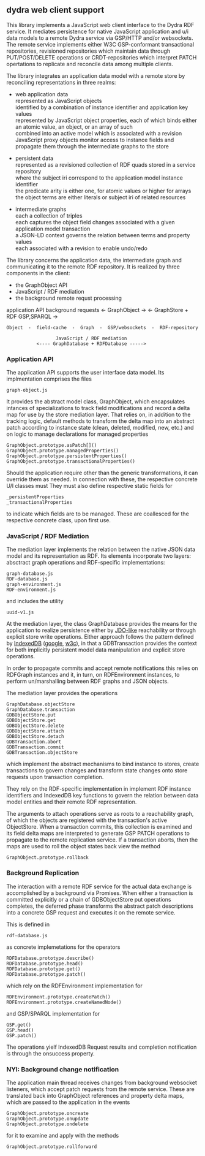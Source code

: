 ## dydra web client support

This library implements a JavaScript web client interface to the Dydra 
RDF service.
It mediates persistence for native JavaScript application and u/i data models
to a remote Dydra service via GSP/HTTP and/or websockets.
The remote service implements either W3C GSP-conformant transactional repositories,
revisioned repositories which maintain data through PUT/POST/DELETE operations
or CRDT-repositories which interpret PATCH opertations to replicate and
reconcile data among multiple clients.

The library integrates an application data model with a remote store
by reconciling representations in three realms:

- web application data  
  represented as JavaScript objects   
  identified by a combination of instance identifier and application key values  
  represented by JavaScript object properties, each of which binds either an atomic
    value, an object, or an array of such  
  combined into an active model which is associated with a revision  
  JavaScript proxy objects monitor access to instance fields and propagate
    them through the intermediate graphs to the store  

- persistent data  
  represented as a revisioned collection of RDF quads stored in a
    service repository  
  where the subject iri correspond to the application model instance identifier  
  the predicate arity is either one, for atomic values or higher for arrays  
  the object terms are either literals or subject iri of related resources  

- intermediate graphs  
  each a collection of triples  
  each captures the object field changes associated with a given application
    model transaction  
  a JSON-LD context governs the relation between terms and property values  
  each associated with a revision to enable undo/redo  

The library concerns the application data, the intermediate
graph and communicating it to the remote RDF repository.
It is realized by three components in the client:

 - the GraphObject API
 - JavaScript / RDF mediation
 - the background remote requst processing 

<div style='text-justify: none'>
        application API                         background requests  
    <-    GraphObject   ->               <- GraphStore + RDF GSP,SPARQL ->
    
    Object  -  field-cache  -  Graph  -  GSP/websockets  -  RDF-repository
    
                      JavaScript / RDF mediation  
               <---- GraphDatabase + RDFDatabase ----->
</div>


### Application API

The application API supports the user interface data model. Its
implmentation comprises the files

    graph-object.js

It provides the abstract model class, GraphObject, which encapsulates
intances of specializations to track field modifications and record a delta
map for use by the store mediation
layer.
That relies on, in addition to the tracking logic, default
methods to transform the delta map into an abstract patch
according to instance state (clean, deleted, modified, new, etc.)
and on logic to manage declarations for managed properties

    GraphObject.prototype.asPatch[]()
    GraphObject.prototype.managedProperties()
    GraphObject.prototype.persistentProperties()
    GraphObject.prototype.transactionalProperties()
    
Should the application require other than the generic transformations,
it can override them as needed.
In connection with these, the respective concrete U/I classes must
They must also define respective static fields for

    _persistentProperties
    _transactionalProperties

to indicate which fields are to be managed.
These are coallesced for the respective concrete class, upon first use.

### JavaScript / RDF Mediation

The mediation layer implements the relation between the native JSON data
model and its representation as RDF. Its elements incorporate two layers:
absctract graph operations and RDF-specific implementations:

    graph-database.js
    RDF-database.js
    graph-environment.js
    RDF-environment.js

and includes the utility

    uuid-v1.js


At the mediation layer, the class GraphDatabase provides the means
for the application to realize persistence either by
[JDO-like](https://db.apache.org/jdo/) reachability or through
explicit store write operations. Either approach follows the pattern defined by
[IndexedDB](https://developer.mozilla.org/en-US/docs/Web/API/IndexedDB_API)
([google](https://developers.google.com/web/ilt/pwa/working-with-indexeddb),
 [w3c](https://www.w3.org/TR/IndexedDB-2)),
in that a GDBTransaction provides the context for both implicitly
persistent model data manipulation and explicit store operations.

In order to propagate commits and accept remote notifications this relies on
RDFGraph instances and it, in turn, on RDFEnvironment  instances,
to perform un/marshalling between RDF graphs and JSON objects.

The mediation layer provides the operations

    GraphDatabase.objectStore
    GraphDatabase.transaction
    GDBObjectStore.put
    GDBObjectStore.get
    GDBObjectStore.delete
    GDBObjectStore.attach
    GDBObjectStore.detach
    GDBTransaction.abort
    GDBTransaction.commit
    GDBTransaction.objectStore

which implement the abstract mechanisms to bind instance to stores,
create transactions to govern changes and transform state changes onto
store requests upon transaction completion.




They rely on the RDF-specific implementation in 
implement RDF instance identifiers and IndexedDB key functions to govern the
relation between data model entities and their remote RDF representation.



The arguments to attach operations serve as roots to a reachability graph,
of which the objects are registered with the transaction's active ObjectStore.
When a transaction commits, this collection is examined and its field delta
maps are interpreted to generate GSP PATCH operations to propagate to the
remote replication service.
If a transaction aborts, then the maps are used to roll the object states back
view the method

    GraphObject.prototype.rollback

### Background Replication

The interaction with a remote RDF service for the actual data exchange
is accomplished by a background via Promises.
When either a transaction is committed explicitly or a chain of GDBObjectStore put
operations completes, the deferred phase transforms the abstract 
patch descriptions into a concrete GSP request and executes it on the remote 
service.

This is defined in 

    rdf-database.js

as concrete implemetations for the operators

    RDFDatabase.prototype.describe()
    RDFDatabase.prototype.head()
    RDFDatabase.prototype.get()
    RDFDatabase.prototype.patch()

which rely on the RDFEnvironment implementation for
     
    RDFEnvironment.prototype.createPatch()
    RDFEnvironment.prototype.createNamedNode()

and GSP/SPARQL implementation for

    GSP.get()
    GSP.head()
    GSP.patch()

The operations yielf IndexedDB Request results and completion
notification is through the onsuccess property.


### NYI: Background change notification

The application main thread receives changes from background websocket
listeners, which accept patch requests from the remote service.
These are translated back into GraphObject references and property
delta maps, which are passed to the application in the events

    GraphObject.prototype.oncreate
    GraphObject.prototype.onupdate
    GraphObject.prototype.ondelete

for it to examine and apply with the methods

    GraphObject.prototype.rollforward


